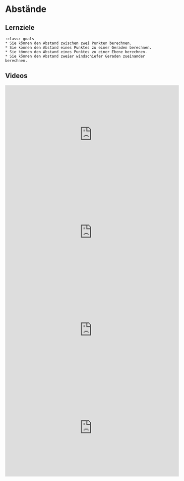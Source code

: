 # Abstände

## Lernziele

```{admonition} Lernziele 
:class: goals
* Sie können den Abstand zwischen zwei Punkten berechnen.
* Sie können den Abstand eines Punktes zu einer Geraden berechnen.
* Sie können den Abstand eines Punktes zu einer Ebene berechnen.
* Sie können den Abstand zweier windschiefer Geraden zueinander berechnen.
```

## Videos

<iframe width="560" height="315" src="https://www.youtube.com/embed/PknOwHg4AaI" title="YouTube video player" frameborder="0" allow="accelerometer; autoplay; clipboard-write; encrypted-media; gyroscope; picture-in-picture" allowfullscreen></iframe>

<iframe width="560" height="315" src="https://www.youtube.com/embed/sURUSsz7O9s" title="YouTube video player" frameborder="0" allow="accelerometer; autoplay; clipboard-write; encrypted-media; gyroscope; picture-in-picture" allowfullscreen></iframe>

<iframe width="560" height="315" src="https://www.youtube.com/embed/Z5OZ3QKUAWE" title="YouTube video player" frameborder="0" allow="accelerometer; autoplay; clipboard-write; encrypted-media; gyroscope; picture-in-picture" allowfullscreen></iframe>

<iframe width="560" height="315" src="https://www.youtube.com/embed/bRmp7I-TV2Q" title="YouTube video player" frameborder="0" allow="accelerometer; autoplay; clipboard-write; encrypted-media; gyroscope; picture-in-picture" allowfullscreen></iframe>